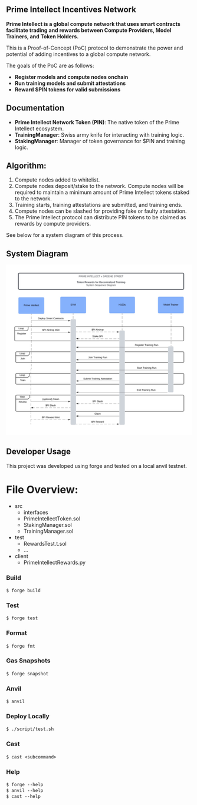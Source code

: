 ## Prime Intellect Incentives Network

**Prime Intellect is a global compute network that uses smart contracts facilitate trading and rewards between Compute Providers, Model Trainers, and Token Holders.**

This is a Proof-of-Concept (PoC) protocol to demonstrate the power and potential of adding incentives to a global compute network.

The goals of the PoC are as follows:

-   **Register models and compute nodes onchain**
-   **Run training models and submit attestations**
-   **Reward $PIN tokens for valid submissions**

## Documentation

-   **Prime Intellect Network Token (PIN)**: The native token of the Prime Intellect ecosystem.
-   **TrainingManager**: Swiss army knife for interacting with training logic. 
-   **StakingManager**: Manager of token governance for $PIN and training logic.

## Algorithm:

1. Compute nodes added to whitelist.
2. Compute nodes deposit/stake to the network. Compute nodes will be required to maintain a minimum amount of Prime Intellect tokens staked to the network.
3. Training starts, training attestations are submitted, and training ends.
4. Compute nodes can be slashed for providing fake or faulty attestation.
5. The Prime Intellect protocol can distribute PIN tokens to be claimed as rewards by compute providers.

See below for a system diagram of this process.

## System Diagram

![systemDiagram](./documentation/systemDiagram.jpg)

## Developer Usage

This project was developed using forge and tested on a local anvil testnet.

# File Overview:

- src
  - interfaces
  - PrimeIntellectToken.sol
  - StakingManager.sol
  - TrainingManager.sol
- test
  - RewardsTest.t.sol
  - ...
- client
  - PrimeIntellectRewards.py

### Build

```shell
$ forge build
```

### Test

```shell
$ forge test
```

### Format

```shell
$ forge fmt
```

### Gas Snapshots

```shell
$ forge snapshot
```

### Anvil

```shell
$ anvil
```

### Deploy Locally

```shell
$ ./script/test.sh
```

### Cast

```shell
$ cast <subcommand>
```

### Help

```shell
$ forge --help
$ anvil --help
$ cast --help
```
